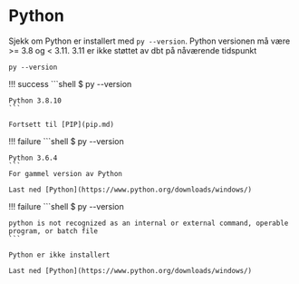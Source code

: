 # Python

Sjekk om Python er installert med `py --version`. Python versionen må være >= 3.8 og < 3.11. 3.11 er ikke støttet av dbt på nåværende tidspunkt

```shell
py --version
```

!!! success
    ```shell
    $ py --version

    Python 3.8.10
    ```

    Fortsett til [PIP](pip.md)
    
!!! failure
    ```shell
    $ py --version

    Python 3.6.4
    ```
    For gammel version av Python

    Last ned [Python](https://www.python.org/downloads/windows/)

!!! failure
    ```shell
    $ py --version

    python is not recognized as an internal or external command, operable program, or batch file
    ```

    Python er ikke installert

    Last ned [Python](https://www.python.org/downloads/windows/)
